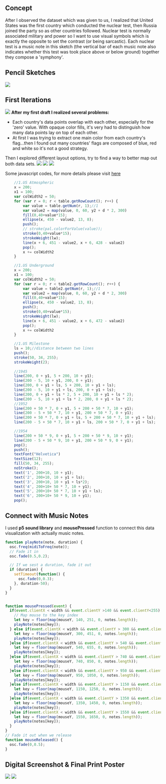 ## Concept

After I observed the dataset which was given to us, I realized that United States was the first country which conducted the nuclear test, then Russia joined the party so as other countries followed. Nuclear test is normally associated military and power so I want to use visual symbols which is exactly the opposite to set the contrast (or being sarcastic). Each nuclear test is a music note in this sketch (the vertical bar of each music note also indicates whether this test was took place above or below ground) together they compose a 'symphony'.

## Pencil Sketches

![](PencilSketch.jpg)


## First Iterations
![](FirstDraft.png)
**After my first draft I realized several problems:**
 - Each country's data points overlap with each other, especially for the 'zero' value. With opaque color fills, it's very had to distinguish how many data points lay on top of each other.
 - At first I was trying to extract one main color from each country's flag...then I found out many countries' flags are composed of blue, red and white so it's not a good strategy.

Then I explored different layout options, try to find a way to better map out both data sets.
![](PencilSketch1.jpg)
![](PencilSketch2.jpg)
![](PencilSketch3.jpg)

Some javascript codes, for more details please visit [here](https://github.com/Xingwei726/dvia-2019/blob/master/2.mapping-quantities/project/sketch.js)
```javascript
    //1.US Atmospheric  
    x = 200;
    x1 = 100;
    var colWidth2 = 50;
    for (var r = 0; r < table.getRowCount(); r++) {
        var value = table.getNum(r, 1);//1
        var value2 = map(value, 0, 60, y2 + d * 2, 300)
        fill(0,40+value*15);
        ellipse(x, 450 - value2, 13, 8);
        push();
        // stroke(pal.colorForValue(value));
        stroke(0,40+value*15);
        strokeWeight(lw);
        line(x + 6, 451 - value2, x + 6, 428 - value2)
        pop();
        x += colWidth2
    }

    //1.US Underground  
    x = 200;
    x1 = 100;
    var colWidth2 = 50;
    for (var r = 0; r < table2.getRowCount(); r++) {
        var value = table2.getNum(r, 1);//1
        var value2 = map(value, 0, 60, y2 + d * 2, 300)
        fill(0,40+value*15);
        ellipse(x, 450 - value2, 13, 8);
        push();
        stroke(0,40+value*15);
        strokeWeight(lw);
        line(x + 6, 451 - value2, x + 6, 472 - value2)
        pop();
        x += colWidth2
    }

    //1.US Milestone
    ls = 10;//distance between two lines
    push();
    stroke(50, 34, 255);
    strokeWeight(2);
    
    //1945
    line(200, 0 + y1, 5 + 200, 10 + y1);
    line(200 - 5, 10 + y1, 200, 0 + y1);
    line(200, 0 + y1 + ls, 5 + 200, 10 + y1 + ls);
    line(200 - 5, 10 + y1 + ls, 200, 0 + y1 + ls);
    line(200, 0 + y1 + ls * 2, 5 + 200, 10 + y1 + ls * 2);
    line(200 - 5, 10 + y1 + ls * 2, 200, 0 + y1 + ls * 2);
    //1952
    line(200 + 50 * 7, 0 + y1, 5 + 200 + 50 * 7, 10 + y1);
    line(200 - 5 + 50 * 7, 10 + y1, 200 + 50 * 7, 0 + y1);
    line(200 + 50 * 7, 0 + y1 + ls, 5 + 200 + 50 * 7, 10 + y1 + ls);
    line(200 - 5 + 50 * 7, 10 + y1 + ls, 200 + 50 * 7, 0 + y1 + ls);

    //1954
    line(200 + 50 * 9, 0 + y1, 5 + 200 + 50 * 9, 10 + y1);
    line(200 - 5 + 50 * 9, 10 + y1, 200 + 50 * 9, 0 + y1);
    pop();
    push();
    textFont("Helvetica")
    textSize(12);
    fill(50, 34, 255);
    noStroke();
    text('1', 200+10, 10 + y1);
    text('2', 200+10, 10 + y1 + ls);
    text('3', 200+10, 10 + y1 + ls*2);
    text('4', 200+10+ 50 * 7, 10 + y1);
    text('5', 200+10+ 50 * 7, 10 + y1 + ls);
    text('6', 200+10+ 50 * 9, 10 + y1);
    pop();

```

## Connect with Music Notes
I used **p5 sound library** and **mousePressed** function to connect this data visualization with actually music notes.

```javascript
function playNote(note, duration) {
  osc.freq(midiToFreq(note));
  // Fade it in
  osc.fade(0.5,0.2);

  // If we sest a duration, fade it out
  if (duration) {
    setTimeout(function() {
      osc.fade(0,0.3);
    }, duration-50);
  }
}


function mousePressed(event) {
  if(event.clientX < width && event.clientY >140 && event.clientY<255) {
    // Map mouse to the key index
    let key = floor(map(mouseY, 140, 251, 0, notes.length));
    playNote(notes[key]);
  } else if(event.clientX < width && event.clientY > 300 && event.clientY<455) {
    let key = floor(map(mouseY, 300, 451, 0, notes.length));
    playNote(notes[key]);
  }else if(event.clientX < width && event.clientY > 540 && event.clientY<655) {
    let key = floor(map(mouseY, 540, 655, 0, notes.length));
    playNote(notes[key]);
  }else if(event.clientX < width && event.clientY > 740 && event.clientY<855) {
    let key = floor(map(mouseY, 740, 850, 0, notes.length));
    playNote(notes[key]);
  }else if(event.clientX < width && event.clientY > 950 && event.clientY<1050) {
    let key = floor(map(mouseY, 950, 1050, 0, notes.length));
    playNote(notes[key]);
  }else if(event.clientX < width && event.clientY > 1150 && event.clientY<1250) {
    let key = floor(map(mouseY, 1150, 1250, 0, notes.length));
    playNote(notes[key]);
  }else if(event.clientX < width && event.clientY > 1350 && event.clientY<1450) {
    let key = floor(map(mouseY, 1350, 1450, 0, notes.length));
    playNote(notes[key]);
  }else if(event.clientX < width && event.clientY > 1550 && event.clientY<1650) {
    let key = floor(map(mouseY, 1550, 1650, 0, notes.length));
    playNote(notes[key]);
  }
}
// Fade it out when we release
function mouseReleased() {
  osc.fade(0,0.5);
}

```



## Digital Screenshot & Final Print Poster
![](screenShot.png)
![](Symphony.png)
